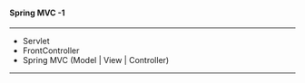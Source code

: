 #### Spring MVC -1

---  

* Servlet    
* FrontController   
* Spring MVC (Model | View | Controller)    

---
